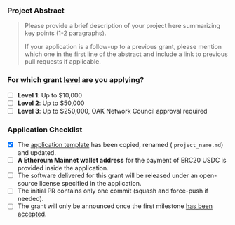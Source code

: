 ### Project Abstract

> Please provide a brief description of your project here summarizing key points (1-2 paragraphs).
>
> If your application is a follow-up to a previous grant, please mention which one in the first line of the abstract and include a link to previous pull requests if applicable.

### For which grant [level](https://github.com/OAK-Foundation/Grants-Program#level_slider-levels) are you applying? 
- [ ] **Level 1**:  Up to $10,000
- [ ] **Level 2**:  Up to $50,000
- [ ] **Level 3**:  Up to $250,000, OAK Network Council approval required

### Application Checklist

- [x] The [application template](https://github.com/OAK-Foundation/Grants-Program/blob/master/applications/application-template.md) has been copied, renamed ( `project_name.md`) and updated.
- [ ] **A Ethereum Mainnet wallet address** for the payment of ERC20 USDC is provided inside the application.
- [ ] The software delivered for this grant will be released under an open-source license specified in the application.
- [ ] The initial PR contains only one commit (squash and force-push if needed).
- [ ] The grant will only be announced once the first milestone [has been accepted](https://github.com/OAK-Foundation/Grants-Program/deliveries/README.md).
